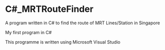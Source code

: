 # C#_MRTRouteFinder
A program written in C# to find the route of MRT Lines/Station in Singapore

My first program in C#

This programme is written using Microsoft Visual Studio
